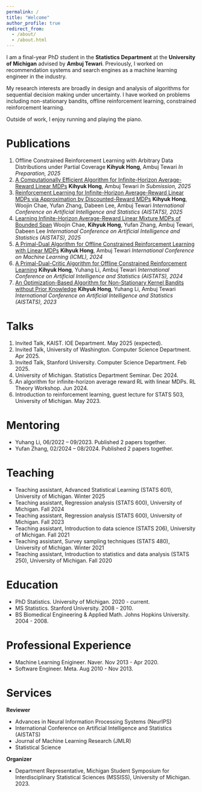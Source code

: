 ```yaml
---
permalink: /
title: "Welcome"
author_profile: true
redirect_from:
  - /about/
  - /about.html
---
```


I am a final-year PhD student in the **Statistics Department** at the **University of Michigan** advised by **Ambuj Tewari**. Previously, I worked on recommendation systems and search engines as a machine learning engineer in the industry.

My research interests are broadly in design and analysis of algorithms for sequential decision making under uncertainty. I have worked on problems including non-stationary bandits, offline reinforcement learning, constrained reinforcement learning.


Outside of work, I enjoy running and playing the piano.

Publications
======
1. Offline Constrained Reinforcement Learning with Arbitrary Data Distributions under Partial Coverage
**Kihyuk Hong**, Ambuj Tewari
*In Preparation, 2025*
1. [A Computationally Efficient Algorithm for Infinite-Horizon Average-Reward Linear MDPs](https://arxiv.org/abs/2504.11997)
**Kihyuk Hong**, Ambuj Tewari
*In Submission, 2025*
1. [Reinforcement Learning for Infinite-Horizon Average-Reward Linear MDPs via Approximation by Discounted-Reward MDPs](https://arxiv.org/abs/2405.15050)
**Kihyuk Hong**, Woojin Chae, Yufan Zhang, Dabeen Lee, Ambuj Tewari
*International Conference on Artificial Intelligence and Statistics (AISTATS), 2025*
1. [Learning Infinite-Horizon Average-Reward Linear Mixture MDPs of Bounded Span](https://arxiv.org/abs/2410.14992)
Woojin Chae, **Kihyuk Hong**, Yufan Zhang, Ambuj Tewari, Dabeen Lee
*International Conference on Artificial Intelligence and Statistics (AISTATS), 2025*
1. [A Primal-Dual Algorithm for Offline Constrained Reinforcement Learning with Linear MDPs](https://arxiv.org/abs/2402.04493)
**Kihyuk Hong**, Ambuj Tewari
*International Conference on Machine Learning (ICML), 2024*
1. [A Primal-Dual-Critic Algorithm for Offline Constrained Reinforcement Learning](https://arxiv.org/abs/2306.07818)
**Kihyuk Hong**, Yuhang Li, Ambuj Tewari
*International Conference on Artificial Intelligence and Statistics (AISTATS), 2024*
1. [An Optimization-Based Algorithm for Non-Stationary Kernel Bandits without Prior Knowledge](https://arxiv.org/abs/2205.14775)
**Kihyuk Hong**, Yuhang Li, Ambuj Tewari
*International Conference on Artificial Intelligence and Statistics (AISTATS), 2023*

Talks
======
1. Invited Talk, KAIST. IOE Department. May 2025 (expected).
1. Invited Talk, University of Washington. Computer Science Department. Apr 2025.
1. Invited Talk, Stanford University. Computer Science Department. Feb 2025.
1. University of Michigan. Statistics Department Seminar. Dec 2024.
1. An algorithm for infinite-horizon average reward RL with linear MDPs. RL Theory Workshop. Jun 2024.
1. Introduction to reinforcement learning, guest lecture for STATS 503, University of Michigan. May 2023.

Mentoring
======
- Yuhang Li, 06/2022 – 09/2023. Published 2 papers together.
- Yufan Zhang, 02/2024 – 08/2024. Published 2 papers together.

Teaching
======
- Teaching assistant, Advanced Statistical Learning (STATS 601), University of Michigan. Winter 2025
- Teaching assistant, Regression analysis (STATS 600), University of Michigan. Fall 2024
- Teaching assistant, Regression analysis (STATS 600), University of Michigan. Fall 2023
- Teaching assistant, Introduction to data science (STATS 206), University of Michigan. Fall 2021
- Teaching assistant, Survey sampling techniques (STATS 480), University of Michigan. Winter 2021
- Teaching assistant, Introduction to statistics and data analysis (STATS 250), University of Michigan. Fall 2020

Education
======
- PhD Statistics. University of Michigan. 2020 - current.
- MS Statistics. Stanford University. 2008 - 2010.
- BS Biomedical Engineering & Applied Math. Johns Hopkins University. 2004 - 2008.

Professional Experience
======
- Machine Learning Enigineer. Naver. Nov 2013 - Apr 2020.
- Software Engineer. Meta. Aug 2010 - Nov 2013.

Services
======
**Reviewer**
- Advances in Neural Information Processing Systems (NeurIPS)
- International Conference on Artificial Intelligence and Statistics (AISTATS)
- Journal of Machine Learning Research (JMLR)
- Statistical Science

**Organizer**
- Department Representative, Michigan Student Symposium for Interdisciplinary Statistical Sciences (MSSISS), University of Michigan. 2023.

<!-- Awards
======
- Outstanding PhD, Statistics Department, University of Michigan. 2021
- Samsung scholarship (full scholarship $100,000) for master’s studies. 2008
- Honorable mention in Putnam Math Competition. 2007
- The Mathematical Modeling Competition Prize, Johns Hopkins University. 2007
- 1st place in Johns Hopkins ACM programming contest, Johns Hopkins University. 2006, 2007
- Samsung scholarship (full scholarship $200,000) for undergraduate studies. 2004
- 1st place in Korean Math Olympiad. 2002 -->
